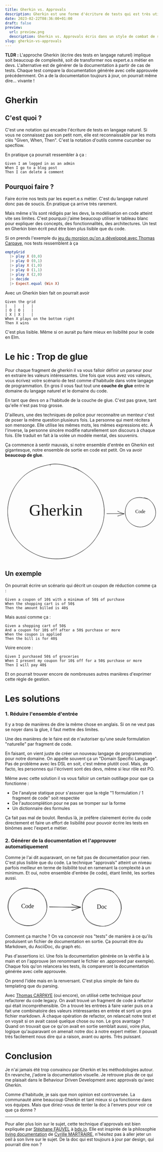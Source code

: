```yaml
---
title: Gherkin vs. Approvals
description: Gherkin est une forme d'écriture de tests qui est très utilisée. Cette technique est vieillissante et il existe des alternatives. Comparons la avec la technique d'approbation de documentation automatique.
date: 2023-02-22T08:36:00+01:00
draft: false
preview:
  url: preview.png
  description: Gherkin vs. Approvals écris dans un style de combat de super héros
slug: gherkin-vs-approvals
---
```


__TLDR :__
L'approche Gherkin (écrire des tests en langage naturel) implique soit beaucoup de complexité, soit de transformer nos expert.e.s métier en devs. L'alternative est de générer de la documentation à partir de cas de tests. Chaque test compare la documentation générée avec celle approuvée précédemment. On a de la documentation toujours à jour, on pourrait même dire... vivante !

Gherkin
=======
C'est quoi ?
------------
C'est une notation qui encadre l'écriture de tests en langage naturel. Si vous ne connaissez pas son petit nom, elle est reconnaissable par les mots clés "Given, When, Then". C'est la notation d'outils comme cucumber ou specflow. 

En pratique ça pourrait ressembler à ça :
```Gherkin
Given I am logged in as an admin
When I go to a blog post
Then I can delete a comment
```

Pourquoi faire ?
----------------
Faire écrire nos tests par les expert.e.s métier. C'est du langage naturel donc pas de soucis. En pratique ça arrive très rarement. 

Mais même s'ils sont rédigés par les devs, la modélisation en code atteint vite ses limites. C'est pourquoi j'aime beaucoup utiliser le tableau blanc pour expliquer des concepts, des fonctionnalités, des architectures. Un test en Gherkin bien écrit peut être bien plus lisible que du code.

Si on prends l'exemple du [jeu du morpion qu'on a développé avec Thomas Carpaye](todo), nos tests ressemblent à ça
```elm
emptyGrid
  |> play X (0,0)
  |> play O (0,1)
  |> play X (1,0)
  |> play O (1,1)
  |> play X (2,0)
  |> decide
  |> Expect.equal (Win X)
```

Avec un Gherkin bien fait on pourrait avoir
```gherkin
Given the grid
|   |   |   |
| O | O |   |
| X | X |   |
When X plays on the bottom right
Then X wins
```

C'est plus lisible. Même si on aurait pu faire mieux en lisibilité pour le code en Elm.


Le hic : Trop de glue
=====================
Pour chaque fragment de gherkin il va vous falloir définir un parseur pour en extraire les valeurs intéressantes. Une fois que vous avez vos valeurs, vous écrivez votre scénario de test comme d'habitude dans votre langage de programmation. En gros il vous faut tout une __couche de glue__ entre le domaine du langage naturel et le domaine du code.
 
En tant que devs on a l'habitude de la couche de glue. C'est pas grave, tant qu'elle n'est pas trop grosse.

D'ailleurs, une des techniques de police pour reconnaitre un menteur c'est de poser la même question plusieurs fois. La personne qui ment récitera son mensonge. Elle utilise les mêmes mots, les mêmes expressions etc. À l'inverse, la personne sincère modifie naturellement son discours à chaque fois. Elle traduit en fait à la volée un modèle mental, des souvenirs.

Ça commence à sentir mauvais, si notre ensemble d'entrée en Gherkin est gigantesque, notre ensemble de sortie en code est petit. On va avoir __beaucoup de glue__.

<svg version="1.1" xmlns="http://www.w3.org/2000/svg" viewBox="0 0 641 416.484375" width="641" height="416.484375">
  <!-- svg-source:excalidraw -->
  
  <defs>
    <style class="style-fonts">
      @font-face {
        font-family: "Virgil";
        src: url("https://excalidraw.com/Virgil.woff2");
      }
      @font-face {
        font-family: "Cascadia";
        src: url("https://excalidraw.com/Cascadia.woff2");
      }
    </style>
  </defs>
  <g stroke-linecap="round" transform="translate(503 148) rotate(0 64 62.5)"><path d="M79.07 1.02 C88.42 2.28, 99.16 8.97, 106.44 15.4 C113.73 21.84, 119.15 30.41, 122.8 39.62 C126.45 48.83, 129.27 61.03, 128.33 70.67 C127.39 80.32, 122.84 89.8, 117.14 97.49 C111.44 105.18, 102.8 112.24, 94.15 116.82 C85.49 121.4, 75.13 124.91, 65.21 124.98 C55.3 125.05, 43.46 121.66, 34.64 117.25 C25.81 112.85, 17.93 106.54, 12.26 98.57 C6.59 90.6, 1.93 78.99, 0.62 69.43 C-0.69 59.88, 1.08 50.3, 4.41 41.24 C7.74 32.17, 13.12 21.52, 20.61 15.07 C28.09 8.61, 38.1 4.14, 49.31 2.49 C60.51 0.85, 80.2 4.08, 87.84 5.18 C95.48 6.27, 95.65 8.17, 95.15 9.06 M92.85 5.82 C101.75 8.89, 109.06 16.4, 114.88 23.92 C120.7 31.45, 125.95 41.12, 127.8 50.99 C129.64 60.87, 129.31 73.53, 125.96 83.17 C122.61 92.8, 115.09 102.15, 107.7 108.8 C100.3 115.45, 91.02 120.48, 81.61 123.06 C72.2 125.64, 60.99 126.49, 51.23 124.29 C41.47 122.09, 30.69 116.2, 23.06 109.84 C15.43 103.48, 9.02 94.93, 5.45 86.13 C1.87 77.33, 1 66.45, 1.61 57.04 C2.22 47.63, 4.04 37.88, 9.13 29.67 C14.22 21.47, 23.44 12.68, 32.15 7.83 C40.86 2.97, 51.62 0.67, 61.38 0.55 C71.14 0.43, 85.62 6.23, 90.71 7.09 C95.8 7.95, 92.43 4.86, 91.93 5.69" stroke="currentColor" stroke-width="1" fill="none"></path></g><g transform="translate(543.2451660040609 197.30582617584076) rotate(0 24 13.000000000000028)"><text x="24" y="18" font-family="Virgil, Segoe UI Emoji" font-size="20px" fill="currentColor" text-anchor="middle" style="white-space: pre;" direction="ltr">Code</text></g><g stroke-linecap="round" transform="translate(10 10) rotate(0 203 198.2421875)"><path d="M273.4 13.07 C290.58 16.01, 306.91 27.93, 321.82 38.26 C336.74 48.6, 351.51 61.08, 362.9 75.07 C374.29 89.06, 383.32 105.82, 390.14 122.19 C396.97 138.57, 401.61 155.68, 403.86 173.33 C406.11 190.99, 406.16 210.5, 403.64 228.13 C401.11 245.75, 396.27 263.01, 388.72 279.11 C381.17 295.2, 370.14 310.85, 358.32 324.71 C346.51 338.56, 332.73 351.88, 317.86 362.23 C302.98 372.57, 286.36 381.12, 269.08 386.76 C251.8 392.41, 232.38 395.31, 214.17 396.11 C195.96 396.91, 177.65 395.47, 159.81 391.56 C141.97 387.66, 123.47 380.96, 107.14 372.69 C90.81 364.42, 75 354.17, 61.81 341.95 C48.62 329.72, 37.23 314.85, 28.01 299.32 C18.79 283.8, 11.03 266.22, 6.49 248.81 C1.95 231.4, 0.3 212.53, 0.74 194.86 C1.19 177.2, 4.07 159.75, 9.17 142.83 C14.26 125.9, 21.8 108.69, 31.33 93.32 C40.87 77.96, 53.03 62.67, 66.37 50.64 C79.72 38.61, 95.12 28.96, 111.39 21.16 C127.66 13.35, 146.09 7.23, 163.99 3.79 C181.89 0.35, 198.19 -1.92, 218.81 0.53 C239.42 2.98, 274.4 14.06, 287.7 18.48 C300.99 22.9, 300.17 24.01, 298.57 27.07 M176.44 1.13 C193.58 -4.29, 215.61 -1.03, 233.69 1.91 C251.78 4.84, 268.57 11.5, 284.94 18.75 C301.31 26, 317.55 34.43, 331.91 45.4 C346.28 56.38, 360.59 69.88, 371.14 84.6 C381.69 99.33, 389.4 116.93, 395.24 133.76 C401.07 150.59, 405.14 167.74, 406.15 185.6 C407.16 203.47, 405.54 223.31, 401.3 240.94 C397.07 258.57, 389.11 275.69, 380.73 291.4 C372.35 307.11, 363.59 322.29, 351.02 335.21 C338.45 348.13, 320.97 359.6, 305.31 368.93 C289.66 378.27, 274.31 386.46, 257.09 391.19 C239.87 395.92, 220.58 397.69, 202.01 397.31 C183.43 396.92, 163.44 394.22, 145.64 388.89 C127.84 383.56, 110.42 374.6, 95.19 365.34 C79.96 356.07, 66.7 346.02, 54.26 333.28 C41.81 320.54, 28.8 305.08, 20.54 288.91 C12.28 272.74, 7.93 254.18, 4.69 236.27 C1.45 218.36, -0.27 199.19, 1.11 181.46 C2.49 163.72, 6.8 146.21, 12.96 129.84 C19.12 113.47, 27.55 97.69, 38.09 83.22 C48.63 68.75, 61.88 54.14, 76.19 43 C90.51 31.86, 107.28 23.28, 123.97 16.4 C140.67 9.52, 167.18 3.28, 176.35 1.71 C185.53 0.14, 178.45 3.5, 179.04 6.97" stroke="currentColor" stroke-width="1" fill="none"></path></g><g transform="translate(94.45732341913083 164.56379240149494) rotate(0 118.5 43.50000000000003)"><text x="118.5" y="61" font-family="Virgil, Segoe UI Emoji" font-size="68.39506172839508px" fill="currentColor" text-anchor="middle" style="white-space: pre;" direction="ltr">Gherkin</text></g><g stroke-linecap="round"><g transform="translate(426 217) rotate(0 36.69564150198369 -0.2409628860652333)"><path d="M0.99 0.57 C12.86 0.36, 59.13 -0.67, 71.1 -1.06 M0.05 -0.17 C12.31 -0.21, 61.26 0.56, 73.35 0.45" stroke="currentColor" stroke-width="1" fill="none"></path></g><g transform="translate(426 217) rotate(0 36.69564150198369 -0.2409628860652333)"><path d="M46.06 9.08 C53.12 8.85, 60.13 5.59, 72.7 1.52 M45.91 11.4 C53.27 7.82, 62.56 4.43, 73.98 0.77" stroke="currentColor" stroke-width="1" fill="none"></path></g><g transform="translate(426 217) rotate(0 36.69564150198369 -0.2409628860652333)"><path d="M46.16 -11.44 C53.23 -5.76, 60.21 -3.12, 72.7 1.52 M46.02 -9.12 C53.28 -6.27, 62.53 -3.23, 73.98 0.77" stroke="currentColor" stroke-width="1" fill="none"></path></g></g><mask></mask></svg>

Un exemple
----------
On pourrait écrire un scénario qui décrit un coupon de réduction comme ça :
```gherkin
Given a coupon of 10$ with a minimum of 50$ of purchase
When the shopping cart is of 50$
Then the amount billed is 40$
```
Mais aussi comme ça :
```gherkin
Given a shopping cart of 50$
And a coupon for 10$ off after a 50$ purchase or more
When the coupon is applied
Then the bill is for 40$
```

Voire encore :
```gherkin
Given I purchased 50$ of groceries
When I present my coupon for 10$ off for a 50$ purchase or more
Then I will pay 40$
```

Et on pourrait trouver encore de nombreuses autres manières d'exprimer cette règle de gestion.



Les solutions
=============

### 1. Réduire l'ensemble d'entrée
Il y a trop de manières de dire la même chose en anglais. Si on ne veut pas se noyer dans la glue, il faut mettre des limites. 

Une des manières de le faire est de n'autoriser qu'une seule formulation "naturelle" par fragment de code.

En faisant, on vient juste de créer un nouveau langage de programmation pour notre domaine. On appelle souvent ça un "Domain Specific Language". Pas de problème avec les DSL en soit, c'est même plutôt cool. Mais, de facto, les personnes qui l'écrivent sont des devs, même si leur rôle est PO.

Même avec cette solution il va vous falloir un certain outillage pour que ça fonctionne :
- De l'analyse statique pour s'assurer que la règle "1 formulation / 1 fragment de code" soit respectée
- De l'autocomplétion pour ne pas se tromper sur la forme
- Un dictionnaire des formules

Ça fait pas mal de boulot. Rendus là, je préfère clairement écrire du code directement et faire un effort de lisibilité pour pouvoir écrire les tests en binômes avec l'expert.e métier.

### 2. Générer de la documentation et l'approuver automatiquement
Comme je l'ai dit auparavant, on ne fait pas de documentation pour rien. C'est plus lisible que du code. La technique "approvals" atteint un niveau parfois meilleur en terme de lisibilité tout en ramenant la complexité à un minimum. Et oui, notre ensemble d'entrée (le code), étant limité, les sorties aussi.

<svg version="1.1" xmlns="http://www.w3.org/2000/svg" viewBox="0 0 393 147" width="393" height="147">
  <!-- svg-source:excalidraw -->
  
  <defs>
    <style class="style-fonts">
      @font-face {
        font-family: "Virgil";
        src: url("https://excalidraw.com/Virgil.woff2");
      }
      @font-face {
        font-family: "Cascadia";
        src: url("https://excalidraw.com/Cascadia.woff2");
      }
    </style>
  </defs>
  <g stroke-linecap="round" transform="translate(10 10) rotate(0 64 62.5)"><path d="M86.03 4.58 C94.97 6.95, 104.28 14.04, 111.06 21.09 C117.83 28.15, 124.19 37.51, 126.69 46.89 C129.19 56.28, 128.6 68.07, 126.08 77.41 C123.57 86.76, 118.09 95.7, 111.59 102.96 C105.08 110.21, 96.08 117.43, 87.05 120.93 C78.02 124.43, 67.3 125.2, 57.41 123.95 C47.51 122.69, 35.97 118.67, 27.68 113.41 C19.38 108.15, 12.14 100.66, 7.66 92.38 C3.18 84.11, 0.84 73.53, 0.77 63.76 C0.71 53.99, 2.71 42.54, 7.27 33.76 C11.83 24.99, 20.05 16.71, 28.15 11.12 C36.25 5.53, 45.04 0.77, 55.88 0.23 C66.71 -0.31, 85.83 5.79, 93.16 7.88 C100.5 9.97, 100.33 12.02, 99.88 12.78 M87.79 4.5 C97.2 6.65, 106.38 13.84, 112.57 20.83 C118.75 27.82, 122.57 37.12, 124.88 46.44 C127.18 55.75, 128.53 67.36, 126.42 76.72 C124.3 86.09, 118.84 95.14, 112.18 102.64 C105.53 110.13, 95.64 117.99, 86.48 121.7 C77.32 125.41, 67.2 126.34, 57.23 124.89 C47.26 123.43, 34.74 118.59, 26.66 112.97 C18.58 107.35, 13.4 99.48, 8.76 91.17 C4.11 82.85, -0.8 72.79, -1.22 63.09 C-1.64 53.4, 1.28 41.73, 6.24 33.02 C11.2 24.31, 20.35 16, 28.53 10.82 C36.72 5.64, 45.81 3.13, 55.35 1.93 C64.9 0.74, 80.49 3.27, 85.81 3.64 C91.13 4.01, 87.48 3.14, 87.29 4.16" stroke="currentColor" stroke-width="1" fill="none"></path></g><g transform="translate(50.245166004060934 59.305826175840764) rotate(0 24 13)"><text x="24" y="18" font-family="Virgil, Segoe UI Emoji" font-size="20px" fill="currentColor" text-anchor="middle" style="white-space: pre;" direction="ltr">Code</text></g><g stroke-linecap="round" transform="translate(255 12) rotate(0 64 62.5)"><path d="M88.75 5.07 C97.51 7.73, 106.26 14.95, 112.43 22.55 C118.6 30.14, 123.63 40.98, 125.77 50.63 C127.91 60.27, 127.91 71.18, 125.29 80.41 C122.66 89.64, 116.88 99.01, 110.03 106.01 C103.18 113.02, 93.36 119.56, 84.18 122.44 C75.01 125.31, 64.67 125.04, 54.97 123.27 C45.27 121.49, 34.11 117.42, 25.99 111.79 C17.87 106.15, 10.68 98.16, 6.28 89.46 C1.87 80.77, -0.72 69.44, -0.46 59.63 C-0.21 49.82, 2.76 38.79, 7.79 30.59 C12.83 22.38, 21.4 15.55, 29.77 10.39 C38.13 5.22, 46.98 0, 57.97 -0.38 C68.97 -0.76, 88.39 5.68, 95.73 8.11 C103.06 10.53, 102.44 13.28, 101.97 14.18 M92.57 6.36 C101.1 10.05, 110.57 20.23, 116.57 28.44 C122.57 36.65, 127.4 46.07, 128.57 55.63 C129.73 65.2, 127.09 76.78, 123.55 85.83 C120.01 94.88, 114.79 103.66, 107.33 109.92 C99.87 116.18, 88.77 121.27, 78.8 123.4 C68.83 125.53, 57.2 124.94, 47.51 122.69 C37.83 120.45, 27.76 116.22, 20.69 109.92 C13.63 103.62, 8.55 94.13, 5.13 84.89 C1.72 75.65, -1.01 64.24, 0.22 54.46 C1.44 44.67, 6.7 33.95, 12.48 26.2 C18.25 18.44, 26.48 12.09, 34.89 7.93 C43.29 3.77, 53.19 1.31, 62.89 1.24 C72.59 1.17, 88.11 6.09, 93.09 7.52 C98.07 8.94, 93 8.77, 92.76 9.8" stroke="currentColor" stroke-width="1" fill="none"></path></g><g transform="translate(299.74516600406093 61.305826175840764) rotate(0 19.5 13)"><text x="19.5" y="18" font-family="Virgil, Segoe UI Emoji" font-size="20px" fill="currentColor" text-anchor="middle" style="white-space: pre;" direction="ltr">Doc</text></g><g stroke-linecap="round"><g transform="translate(146 73) rotate(0 51.00721469170878 0.6520414400193886)"><path d="M0.57 0.37 C17.75 0.47, 85.51 0.42, 102.61 0.16 M-0.6 -0.48 C16.52 -0.13, 84.71 1.78, 101.98 1.79" stroke="currentColor" stroke-width="1" fill="none"></path></g><g transform="translate(146 73) rotate(0 51.00721469170878 0.6520414400193886)"><path d="M74.25 12.61 C81.31 10.9, 86.5 4.89, 103.56 0.51 M72.65 10.97 C80.7 10.03, 85.91 7.45, 102.76 1.84" stroke="currentColor" stroke-width="1" fill="none"></path></g><g transform="translate(146 73) rotate(0 51.00721469170878 0.6520414400193886)"><path d="M74.58 -7.91 C81.49 -4.27, 86.58 -4.96, 103.56 0.51 M72.98 -9.55 C81.11 -5.7, 86.24 -3.48, 102.76 1.84" stroke="currentColor" stroke-width="1" fill="none"></path></g></g><mask></mask></svg>

Comment ça marche ? On va concevoir nos "tests" de manière à ce qu'ils produisent un fichier de documentation en sortie. Ça pourrait être du Markdown, du AsciiDoc, du graph etc.

Pas d'assertions ici. Une fois la documentation générée on la vérifie à la main et on l'approuve (en renommant le fichier en .approved par exemple). Chaque fois qu'on relancera les tests, ils compareront la documentation générée avec celle approuvée. 

On prend l'idée mais en la renversant. C'est plus simple de faire du templating que du parsing.



Avec [Thomas CARPAYE](https://twitter.com/Tarcaye) (oui encore), on utilisé cette technique pour refactorer du code legacy. On avait trouvé un fragment de code à refactor qui était incompréhensible. On a trouvé les entrées à faire varier puis on a fait une combinatoire des valeurs intéressantes en entrée et sorti un gros fichier markdown. À chaque opération de refactor, on relancait notre test et on voyait si on avait cassé quelque chose ou non. Le gros avantage ? Quand on trouvait que ce qu'on avait en sortie semblait aussi, voire plus, logique qu'auparavant on amenait notre doc à notre expert métier. Il pouvait très facilement nous dire qui a raison, avant ou après. Très puissant.


Conclusion
==========

Je n'ai jamais été trop convaincu par Gherkin et les méthodologies autour. En revanche, j'adore la documentation visuelle. Je retrouve plus de ce qui me plaisait dans le Behaviour Driven Development avec approvals qu'avec Gherkin.

Comme d'habitude, je sais que mon opinion est controversée. La communauté aime beaucoup Gherkin et tant mieux si ça fonctionne dans vos équipes. Mais que diriez-vous de tenter la doc à l'envers pour voir ce que ça donne ?

------------------------------

Pour aller plus loin sur le sujet, cette technique d'approvals est bien expliquée par [Stéphane FAUVEL](https://twitter.com/sebfauvel) à [bdx.io](https://www.youtube.com/watch?v=AQDILnknTJ0&themeRefresh=1). Elle est inspirée de la philosophie [living documentation](https://www.informit.com/store/living-documentation-continuous-knowledge-sharing-by-9780134689326) de [Cyrille MARTRAIRE](https://twitter.com/cyriux), n'hésitez pas à aller jeter un oeil à son livre sur le sujet. De la doc qui est toujours à jour par design, qui pourrait dire non ?
